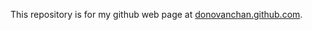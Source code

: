 This repository is for my github web page at [donovanchan.github.com](http://donovanchan.github.com).